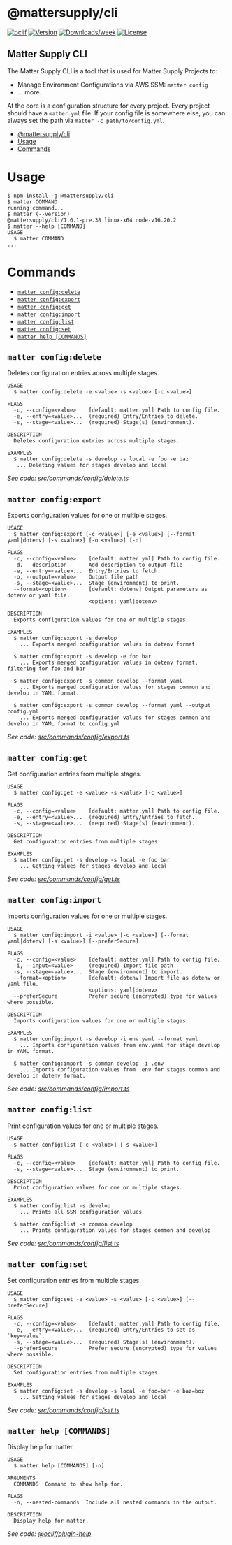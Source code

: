 # @mattersupply/cli

[![oclif](https://img.shields.io/badge/cli-oclif-brightgreen.svg)](https://oclif.io)
[![Version](https://img.shields.io/npm/v/@mattersupply/cli.svg)](https://npmjs.org/package/@mattersupply/cli)
[![Downloads/week](https://img.shields.io/npm/dw/@mattersupply/cli.svg)](https://npmjs.org/package/@mattersupply/cli)
[![License](https://img.shields.io/npm/l/@mattersupply/cli.svg)](https://github.com/mattersupply/cli/blob/master/package.json)

## Matter Supply CLI

The Matter Supply CLI is a tool that is used for Matter Supply Projects to:

- Manage Environment Configurations via AWS SSM: `matter config`
- ... more.

At the core is a configuration structure for every project. Every project should have a `matter.yml` file.
If your config file is somewhere else, you can always set the path via `matter -c path/to/config.yml`.

<!-- toc -->
* [@mattersupply/cli](#mattersupplycli)
* [Usage](#usage)
* [Commands](#commands)
<!-- tocstop -->

# Usage

<!-- usage -->
```sh-session
$ npm install -g @mattersupply/cli
$ matter COMMAND
running command...
$ matter (--version)
@mattersupply/cli/1.0.1-pre.38 linux-x64 node-v16.20.2
$ matter --help [COMMAND]
USAGE
  $ matter COMMAND
...
```
<!-- usagestop -->

# Commands

<!-- commands -->
* [`matter config:delete`](#matter-configdelete)
* [`matter config:export`](#matter-configexport)
* [`matter config:get`](#matter-configget)
* [`matter config:import`](#matter-configimport)
* [`matter config:list`](#matter-configlist)
* [`matter config:set`](#matter-configset)
* [`matter help [COMMANDS]`](#matter-help-commands)

## `matter config:delete`

Deletes configuration entries across multiple stages.

```
USAGE
  $ matter config:delete -e <value> -s <value> [-c <value>]

FLAGS
  -c, --config=<value>    [default: matter.yml] Path to config file.
  -e, --entry=<value>...  (required) Entry/Entries to delete.
  -s, --stage=<value>...  (required) Stage(s) (environment).

DESCRIPTION
  Deletes configuration entries across multiple stages.

EXAMPLES
  $ matter config:delete -s develop -s local -e foo -e baz
   ... Deleting values for stages develop and local
```

_See code: [src/commands/config/delete.ts](https://github.com/mattersupply/cli/blob/v1.0.1-pre.38/src/commands/config/delete.ts)_

## `matter config:export`

Exports configuration values for one or multiple stages.

```
USAGE
  $ matter config:export [-c <value>] [-e <value>] [--format yaml|dotenv] [-s <value>] [-o <value>] [-d]

FLAGS
  -c, --config=<value>    [default: matter.yml] Path to config file.
  -d, --description       Add description to output file
  -e, --entry=<value>...  Entry/Entries to fetch.
  -o, --output=<value>    Output file path
  -s, --stage=<value>...  Stage (environment) to print.
  --format=<option>       [default: dotenv] Output parameters as dotenv or yaml file.
                          <options: yaml|dotenv>

DESCRIPTION
  Exports configuration values for one or multiple stages.

EXAMPLES
  $ matter config:export -s develop
    ... Exports merged configuration values in dotenv format

  $ matter config:export -s develop -e foo bar
    ... Exports merged configuration values in dotenv format, filtering for foo and bar

  $ matter config:export -s common develop --format yaml
    ... Exports merged configuration values for stages common and develop in YAML format.

  $ matter config:export -s common develop --format yaml --output config.yml
    ... Exports merged configuration values for stages common and develop in YAML format to config.yml
```

_See code: [src/commands/config/export.ts](https://github.com/mattersupply/cli/blob/v1.0.1-pre.38/src/commands/config/export.ts)_

## `matter config:get`

Get configuration entries from multiple stages.

```
USAGE
  $ matter config:get -e <value> -s <value> [-c <value>]

FLAGS
  -c, --config=<value>    [default: matter.yml] Path to config file.
  -e, --entry=<value>...  (required) Entry/Entries to fetch.
  -s, --stage=<value>...  (required) Stage(s) (environment).

DESCRIPTION
  Get configuration entries from multiple stages.

EXAMPLES
  $ matter config:get -s develop -s local -e foo bar
    ... Getting values for stages develop and local
```

_See code: [src/commands/config/get.ts](https://github.com/mattersupply/cli/blob/v1.0.1-pre.38/src/commands/config/get.ts)_

## `matter config:import`

Imports configuration values for one or multiple stages.

```
USAGE
  $ matter config:import -i <value> [-c <value>] [--format yaml|dotenv] [-s <value>] [--preferSecure]

FLAGS
  -c, --config=<value>    [default: matter.yml] Path to config file.
  -i, --input=<value>     (required) Import file path
  -s, --stage=<value>...  Stage (environment) to import.
  --format=<option>       [default: dotenv] Import file as dotenv or yaml file.
                          <options: yaml|dotenv>
  --preferSecure          Prefer secure (encrypted) type for values where possible.

DESCRIPTION
  Imports configuration values for one or multiple stages.

EXAMPLES
  $ matter config:import -s develop -i env.yaml --format yaml
    ... Imports configuration values from env.yaml for stage develop in YAML format.

  $ matter config:import -s common develop -i .env
    ... Imports configuration values from .env for stages common and develop in dotenv format.
```

_See code: [src/commands/config/import.ts](https://github.com/mattersupply/cli/blob/v1.0.1-pre.38/src/commands/config/import.ts)_

## `matter config:list`

Print configuration values for one or multiple stages.

```
USAGE
  $ matter config:list [-c <value>] [-s <value>]

FLAGS
  -c, --config=<value>    [default: matter.yml] Path to config file.
  -s, --stage=<value>...  Stage (environment) to print.

DESCRIPTION
  Print configuration values for one or multiple stages.

EXAMPLES
  $ matter config:list -s develop
    ... Prints all SSM configuration values

  $ matter config:list -s common develop
    ... Prints configuration values for stages common and develop
```

_See code: [src/commands/config/list.ts](https://github.com/mattersupply/cli/blob/v1.0.1-pre.38/src/commands/config/list.ts)_

## `matter config:set`

Set configuration entries from multiple stages.

```
USAGE
  $ matter config:set -e <value> -s <value> [-c <value>] [--preferSecure]

FLAGS
  -c, --config=<value>    [default: matter.yml] Path to config file.
  -e, --entry=<value>...  (required) Entry/Entries to set as `key=value`.
  -s, --stage=<value>...  (required) Stage(s) (environment).
  --preferSecure          Prefer secure (encrypted) type for values where possible.

DESCRIPTION
  Set configuration entries from multiple stages.

EXAMPLES
  $ matter config:set -s develop -s local -e foo=bar -e baz=boz
    ... Setting values for stages develop and local
```

_See code: [src/commands/config/set.ts](https://github.com/mattersupply/cli/blob/v1.0.1-pre.38/src/commands/config/set.ts)_

## `matter help [COMMANDS]`

Display help for matter.

```
USAGE
  $ matter help [COMMANDS] [-n]

ARGUMENTS
  COMMANDS  Command to show help for.

FLAGS
  -n, --nested-commands  Include all nested commands in the output.

DESCRIPTION
  Display help for matter.
```

_See code: [@oclif/plugin-help](https://github.com/oclif/plugin-help/blob/v5.2.15/src/commands/help.ts)_
<!-- commandsstop -->
